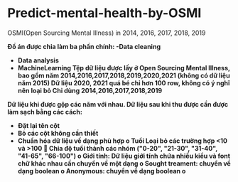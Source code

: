 # Predict-mental-health-by-OSMI

OSMI(Open Sourcing Mental Illness) in 2014, 2016, 2017, 2018, 2019

<b> Đồ án được chia làm ba phần chính:<b>
-Data cleaning
-	Data analysis
-	MachineLearning
Tệp dữ liệu được lấy ở Open Sourcing Mental Illness, bao gồm năm 2014,2016,2017,2018,2019,2020,2021 (không có dữ liệu năm 2015)
Dữ liệu 2020, 2021 quá bé chỉ hơn 100 row, không có ý nghĩ nên loại bỏ
Chỉ dùng 2014,2016,2017,2018,2019
 
Dữ liệu khi được gộp các năm với nhau.
Dữ liệu sau khi thu được cần được làm sạch bằng các cách:
-	Đặt lại tên cột
-	Bỏ các cột không cần thiết
-	Chuẩn hóa dữ liệu về dạng phù hợp
o	Tuổi
	Loại bỏ các trường hợp <10 và >100
	Chia độ tuổi thành các nhóm ("0-20", "21-30", "31-40", "41-65", "66-100")
o	Giới tính: Dữ liệu giới tính chứa nhiều kiểu và font chữ khác nhau cần chuyển về một dạng
o	Sought treament: chuyển về dạng boolean
o	Anonymous: chuyển về dạng boolean
o	

